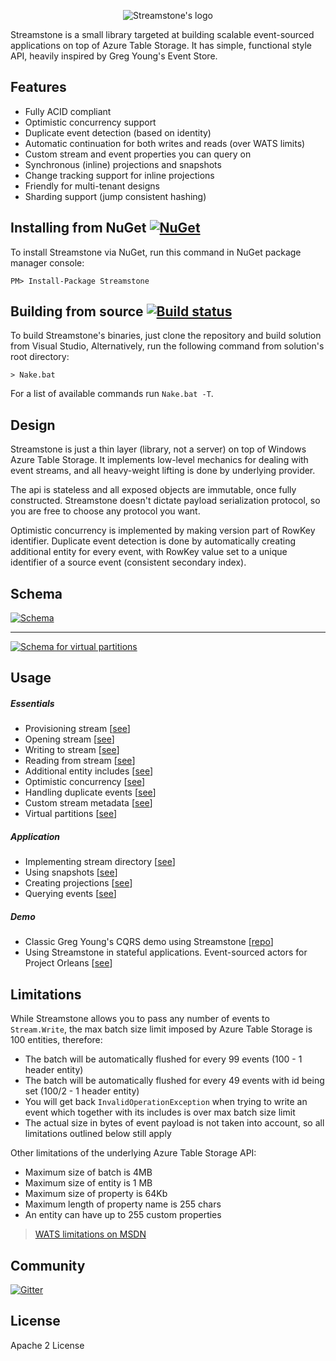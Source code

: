 <p align="center">
  <img src="https://github.com/yevhen/Streamstone/blob/master/Logo.Wide.png?raw=true" alt="Streamstone's logo"/>
</p>

Streamstone is a small library targeted at building scalable event-sourced applications on top of Azure Table Storage. It has simple, functional style API, heavily inspired by Greg Young's Event Store.

## Features

+ Fully ACID compliant
+ Optimistic concurrency support
+ Duplicate event detection (based on identity)
+ Automatic continuation for both writes and reads (over WATS limits)
+ Custom stream and event properties you can query on
+ Synchronous (inline) projections and snapshots
+ Change tracking support for inline projections
+ Friendly for multi-tenant designs
+ Sharding support (jump consistent hashing)

## Installing from NuGet [![NuGet](https://img.shields.io/nuget/v/Streamstone.svg?style=flat)](https://www.nuget.org/packages/Streamstone/)

To install Streamstone via NuGet, run this command in NuGet package manager console:

    PM> Install-Package Streamstone

## Building from source [![Build status](https://ci.appveyor.com/api/projects/status/3rsmwblor11b6inq/branch/master?svg=true)](https://ci.appveyor.com/project/yevhen/streamstone/branch/master)

To build Streamstone's binaries, just clone the repository and build solution from Visual Studio, Alternatively, run the following command from solution's root directory:

    > Nake.bat

For a list of available commands run `Nake.bat -T`. 

## Design

Streamstone is just a thin layer (library, not a server) on top of Windows Azure Table Storage. It implements low-level mechanics for dealing with event streams, and all heavy-weight lifting is done by underlying provider. 

The api is stateless and all exposed objects are immutable, once fully constructed. Streamstone doesn't dictate payload serialization protocol, so you are free to choose any protocol you want.

Optimistic concurrency is implemented by making version part of RowKey identifier. Duplicate event detection is done by automatically creating additional entity for every event, with RowKey value set to a unique identifier of a source event (consistent secondary index).     

## Schema

<a href="https://raw.githubusercontent.com/yevhen/Streamstone/master/Doc/Schema.png" target="_blank" title="Click to view full size"><img src="https://raw.githubusercontent.com/yevhen/Streamstone/master/Doc/Schema.png" alt="Schema" style="max-width:100%;"/></a>

---

<a href="https://raw.githubusercontent.com/yevhen/Streamstone/master/Doc/Schema_VP.png" target="_blank" title="Click to view full size"><img src="https://raw.githubusercontent.com/yevhen/Streamstone/master/Doc/Schema_VP.png" alt="Schema for virtual partitions" style="max-width:100%;"/></a>

## Usage

##### Essentials
+ Provisioning stream [[see](/Source/Example/Scenarios/S01_Provision_new_stream.cs)]
+ Opening stream [[see](Source/Example/Scenarios/S02_Open_stream_for_writing.cs)]
+ Writing to stream [[see](Source/Example/Scenarios/S04_Write_to_stream.cs)]
+ Reading from stream [[see](Source/Example/Scenarios/S05_Read_from_stream.cs)]
+ Additional entity includes [[see](Source/Example/Scenarios/S06_Include_additional_entities.cs)]
+ Optimistic concurrency [[see](Source/Example/Scenarios/S08_Concurrency_conflicts.cs)]
+ Handling duplicate events [[see](Source/Example/Scenarios/S09_Handling_duplicates.cs)]
+ Custom stream metadata [[see](Source/Example/Scenarios/S07_Custom_stream_metadata.cs)]
+ Virtual partitions [[see](Source/Streamstone.Tests/Scenarios/Virtual_partitions.cs)]

##### Application
+ Implementing stream directory [[see](Source/Example/Scenarios/S10_Stream_directory.cs)]
+ Using snapshots [[see](Source/Example/Scenarios/S06_Include_additional_entities.cs)]
+ Creating projections [[see]()]
+ Querying events [[see]()]

##### Demo
+ Classic Greg Young's CQRS demo using Streamstone [[repo](https://github.com/yevhen/Streamstone.m-r)]
+ Using Streamstone in stateful applications. Event-sourced actors for Project Orleans [[see](https://github.com/yevhen/Orleankka/tree/master/Source/Example.EventSourcing.Persistence.Streamstone)]  

## Limitations

While Streamstone allows you to pass any number of events to `Stream.Write`, the max batch size limit imposed by Azure Table Storage is 100 entities, therefore:

+ The batch will be automatically flushed for every 99 events (100 - 1 header entity)
+ The batch will be automatically flushed for every 49 events with id being set (100/2 - 1 header entity)
+ You will get back `InvalidOperationException` when trying to write an event which together with its includes is over max batch size limit
+ The actual size in bytes of event payload is not taken into account, so all limitations outlined below still apply

Other limitations of the underlying Azure Table Storage API:

+ Maximum size of batch is 4MB
+ Maximum size of entity is 1 MB
+ Maximum size of property is 64Kb 
+ Maximum length of property name is 255 chars
+ An entity can have up to 255 custom properties

> [WATS limitations on MSDN](http://msdn.microsoft.com/en-us/library/azure/dd179338.aspx) 

## Community

[![Gitter](https://badges.gitter.im/Join%20Chat.svg)](https://gitter.im/yevhen/Streamstone?utm_source=badge&utm_medium=badge&utm_campaign=pr-badge&utm_content=badge)

## License

Apache 2 License
